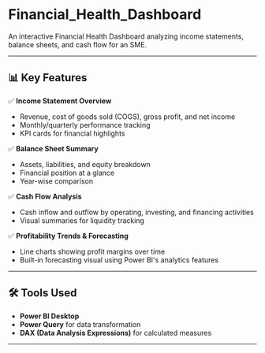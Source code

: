 # Financial_Health_Dashboard 
An interactive Financial Health Dashboard analyzing income statements, balance sheets, and cash flow for an SME.

---

## 📊 Key Features

✅ **Income Statement Overview**  
- Revenue, cost of goods sold (COGS), gross profit, and net income  
- Monthly/quarterly performance tracking  
- KPI cards for financial highlights  

✅ **Balance Sheet Summary**  
- Assets, liabilities, and equity breakdown  
- Financial position at a glance  
- Year-wise comparison  

✅ **Cash Flow Analysis**  
- Cash inflow and outflow by operating, investing, and financing activities  
- Visual summaries for liquidity tracking  

✅ **Profitability Trends & Forecasting**  
- Line charts showing profit margins over time  
- Built-in forecasting visual using Power BI's analytics features  

---

## 🛠 Tools Used

- **Power BI Desktop**  
- **Power Query** for data transformation  
- **DAX (Data Analysis Expressions)** for calculated measures  

---
